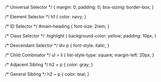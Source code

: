 /* Universal Selector */
{
  margin: 0;
  padding: 0;
  box-sizing: border-box;
}

/* Element Selector */
h1 {
  color: navy;
}

/* ID Selector */
#main-heading {
  font-size: 2rem;
}

/* Class Selector */
.highlight {
  background-color: yellow;
  padding: 10px;
}

/* Descendant Selector */
div p {
  font-style: italic;
}

/* Child Combinator */
ul > li {
  list-style-type: square;
  margin-left: 20px;
}

/* Adjacent Sibling */
h2 + p {
  color: gray;
}

/* General Sibling */
h2 ~ p {
  color: teal;
}
